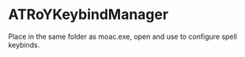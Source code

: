 # ATRoYKeybindManager

Place in the same folder as moac.exe, open and use to configure spell keybinds.
